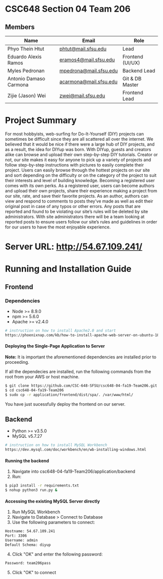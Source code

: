 # CSC648 Section 04 Team 206
## Members
| Name                   | Email                  | Role             |
|------------------------|------------------------|------------------|
| Phyo Thein Htut        | phtut@mail.sfsu.edu    | Lead             |
| Eduardo Alexis Ramos   | eramos4@mail.sfsu.edu  | Frontend (UI/UX) |
| Myles Pedronan         | mpedrona@mail.sfsu.edu | Backend Lead     |
| Antonio Damaso Carmona | acarmona@mail.sfsu.edu | Git & DB Master  |
| Zijie (Jason) Wei      | zwei@mail.sfsu.edu     | Frontend Lead    |

# Project Summary


For most hobbyists, web-surfing for Do-It-Yourself (DIY) projects can sometimes be difficult since they are all scattered all over the internet. We believed that it would be nice if there were a large hub of DIY projects, and as a result, the idea for DIYup was born. With DIYup, guests and creators alike can browse and upload their own step-by-step DIY tutorials. Creator or not, our site makes it easy for anyone to pick up a variety of projects and follow step-by-step instructions with pictures to easily complete their project. Users can easily browse through the hottest projects on our site and sort depending on the difficulty or on the category of the project to suit their interests and level of building knowledge. Becoming a registered user comes with its own perks. As a registered user, users can become authors and upload their own projects, share their experience making a project from our site, rate, and save their favorite projects. As an author, authors can view and respond to comments to posts they’ve made as well as edit their original post in case of any typos or other errors. Any posts that are reported and found to be violating our site’s rules will be deleted by site administrators. With site administrators there will be a team looking at reported posts to ensure users follow our site’s rules and guidelines in order for our users to have the most enjoyable experience.


# Server URL: http://54.67.109.241/


# Running and Installation Guide
## Frontend
### Dependencies
* Node >= 8.9.0
* npm >= 5.6.0
* Apache >= v2.4.0
```sh
# instruction on how to install Apache2.0 and start
https://phoenixnap.com/kb/how-to-install-apache-web-server-on-ubuntu-18-04
```

#### Deploying the Single-Page Application to Server
**Note:** It is important the aforementioned dependencies are installed prior to proceeding.

If all the dependecies are installed, run the following commands from the root from your AWS or host machine.

```sh
$ git clone https://github.com/CSC-648-SFSU/csc648-04-fa19-Team206.git
$ cd csc648-04-fa19-Team206
$ sudo cp -r application/frontend/dist/spa/. /var/www/html/
```

You have just sucessfully deploy the frontend on our server.

## Backend
* Python >= v3.5.0
* MySQL v5.7.27
```sh
# instruction on how to install MySQL Workbench
https://dev.mysql.com/doc/workbench/en/wb-installing-windows.html
```

#### Running the backend

1. Navigate into csc648-04-fa19-Team206/application/backend
2. Run:
```sh
$ pip3 install -r requirements.txt
$ nohup python3 run.py &
```

#### Accessing the existing MySQL Server directly

1. Run MySQL Workbench
2. Navigate to Database > Connect to Database
3. Use the following parameters to connect:
```sh
Hostname: 54.67.109.241
Port: 3306
Username: admin
Default Schema: diyup
```
4. Click "OK" and enter the following password:
```sh
Password: team206pass
```
5. Click "OK" to connect

